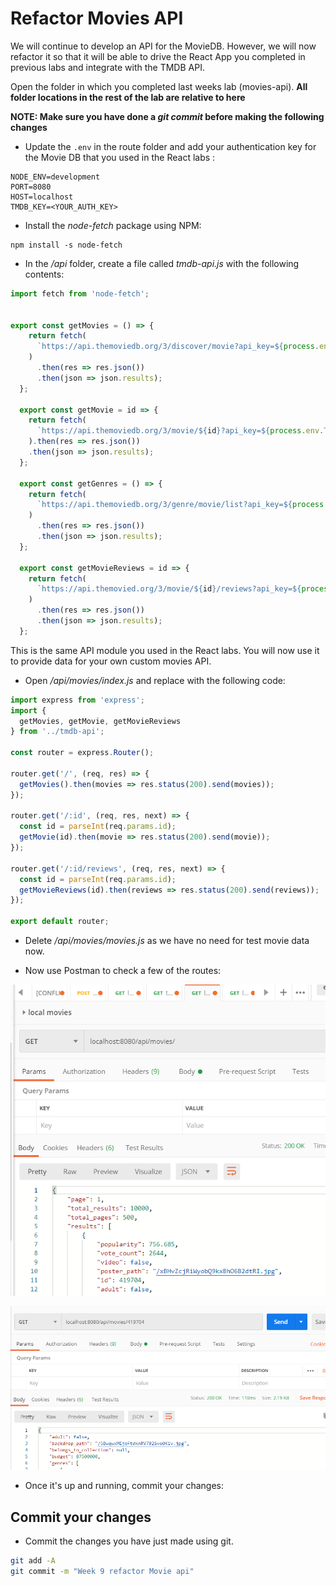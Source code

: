 # Refactor Movies API

We will continue to develop an API for the MovieDB. However, we will now refactor it so that it will be able to drive the React App you completed in previous labs and integrate with the TMDB API. 

Open the folder in which you completed last weeks lab (movies-api). **All folder locations in the rest of the lab are relative to here**

**NOTE: Make sure you have done a *git commit* before making the following changes**

- Update the ``.env`` in the route folder and add your authentication key for the Movie DB that you used in the React labs :

```
NODE_ENV=development
PORT=8080
HOST=localhost
TMDB_KEY=<YOUR_AUTH_KEY>
```

- Install the *node-fetch* package using NPM:
```
npm install -s node-fetch
```

- In the */api* folder, create a file called *tmdb-api.js* with the following contents:
```javascript
import fetch from 'node-fetch';


export const getMovies = () => {
    return fetch(
      `https://api.themoviedb.org/3/discover/movie?api_key=${process.env.TMDB_KEY}&language=en-US&include_adult=false&page=1`
    )
      .then(res => res.json())
      .then(json => json.results);
  };
  
  export const getMovie = id => {
    return fetch(
      `https://api.themoviedb.org/3/movie/${id}?api_key=${process.env.TMDB_KEY}`
    ).then(res => res.json())
    .then(json => json.results);
  };
  
  export const getGenres = () => {
    return fetch(
      `https://api.themoviedb.org/3/genre/movie/list?api_key=${process.env.TMDB_KEY}&language=en-US`
    )
      .then(res => res.json())
      .then(json => json.results);
  };

  export const getMovieReviews = id => {
    return fetch(
      `https://api.themovied.org/3/movie/${id}/reviews?api_key=${process.env.TMDB_KEY}`
    )
      .then(res => res.json())
      .then(json => json.results);
  };
```
This is the same API module you used in the React labs. You will now use it to provide data for your own custom movies API.

- Open */api/movies/index.js* and replace with the following code:

```javascript
import express from 'express';
import {
  getMovies, getMovie, getMovieReviews
} from '../tmdb-api';

const router = express.Router();

router.get('/', (req, res) => {
  getMovies().then(movies => res.status(200).send(movies));
});

router.get('/:id', (req, res, next) => {
  const id = parseInt(req.params.id);
  getMovie(id).then(movie => res.status(200).send(movie));
});

router.get('/:id/reviews', (req, res, next) => {
  const id = parseInt(req.params.id);
  getMovieReviews(id).then(reviews => res.status(200).send(reviews));
});

export default router;
```

- Delete */api/movies/movies.js* as we have no need for test movie data now.



- Now use Postman to check a few of the routes:

![Get Movies](./img/movies1.png)

![Get a Movies](./img/movies2.png)

- Once it's up and running, commit your changes:

## Commit your changes

- Commit the changes you have just made using git.

~~~bash
git add -A
git commit -m "Week 9 refactor Movie api"
~~~

